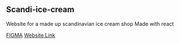 ## Scandi-ice-cream

Website for a made up scandinavian ice cream shop
Made with react

<a href="https://www.figma.com/file/tLqFfzWkqF43jG4I6dsF8y/Ice-Cream-Bar?node-id=2%3A3">FIGMA</a>
<a href="https://lukaslindqvist.github.io/Scandi-Ice-Cream/">Website Link</a>
